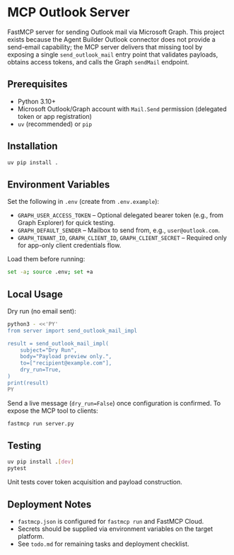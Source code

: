 # MCP Outlook Server

FastMCP server for sending Outlook mail via Microsoft Graph. This project exists because the Agent Builder Outlook connector does not provide a send-email capability; the MCP server delivers that missing tool by exposing a single `send_outlook_mail` entry point that validates payloads, obtains access tokens, and calls the Graph `sendMail` endpoint.

## Prerequisites
- Python 3.10+
- Microsoft Outlook/Graph account with `Mail.Send` permission (delegated token or app registration)
- `uv` (recommended) or `pip`

## Installation
```bash
uv pip install .
```

## Environment Variables
Set the following in `.env` (create from `.env.example`):

- `GRAPH_USER_ACCESS_TOKEN` – Optional delegated bearer token (e.g., from Graph Explorer) for quick testing.
- `GRAPH_DEFAULT_SENDER` – Mailbox to send from, e.g., `user@outlook.com`.
- `GRAPH_TENANT_ID`, `GRAPH_CLIENT_ID`, `GRAPH_CLIENT_SECRET` – Required only for app-only client credentials flow.

Load them before running:

```bash
set -a; source .env; set +a
```

## Local Usage
Dry run (no email sent):
```bash
python3 - <<'PY'
from server import send_outlook_mail_impl

result = send_outlook_mail_impl(
    subject="Dry Run",
    body="Payload preview only.",
    to=["recipient@example.com"],
    dry_run=True,
)
print(result)
PY
```

Send a live message (`dry_run=False`) once configuration is confirmed. To expose the MCP tool to clients:

```bash
fastmcp run server.py
```

## Testing
```bash
uv pip install .[dev]
pytest
```

Unit tests cover token acquisition and payload construction.

## Deployment Notes
- `fastmcp.json` is configured for `fastmcp run` and FastMCP Cloud.
- Secrets should be supplied via environment variables on the target platform.
- See `todo.md` for remaining tasks and deployment checklist.
